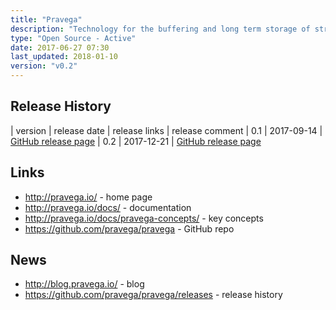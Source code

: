 ```yaml
---
title: "Pravega"
description: "Technology for the buffering and long term storage of streaming data, designed for low latency and high throughput, with support for exactly once semantics, durable writes, strict ordering, dynamic scaling, transactions and long term storage backed by HDFS.  Data is stored in named streams (continuous streams of bytes with serialisation and de-serialisation done in clients), with streams partitioned by a Routing Key into stream segments.  Data is stored in two tiers, the first using Apache BookKeeper for recent data, the second using HDFS for long term storage, with automatic ageing of data and seamless reads across tiers.  Operates on a publish/subscribe model, with subscribers able to select any point in history to read from.  Supports automatic scaling of streams (dynamically increasing or decreasing the number of stream segments based on the operations per second on the stream), exactly once semantics (ensuring records are read once and once only even after failure), durable writes (data is persisted before write operations are acknowledged), transactions (multiple events can be committed in a single operation), ordered streams (events will always be read in the same order they're written), ReaderGroups (allows multiple subscribers to co-ordinate reads from a single stream) and a state synchroniser API (allowing multiple clients to synchronise arbitrary state through Pravega).  Supports a Java SDK and out of the box integration with Flink, along with support for deployment using docker swarm, dc/os and AWS (all currently in development).  Open sourced under an Apache 2.0 licence, started in July 2016 within Dell EMC, and does not yet have a first formal release, but is under active development by a wider range of contributors.  Stated plans for future functionality include automatic deletion of data based on a retention period, support for other tier 2 storage technologies, access control, runtime metrics and Spark support."
type: "Open Source - Active"
date: 2017-06-27 07:30
last_updated: 2018-01-10
version: "v0.2"
---
```

## Release History

| version | release date | release links | release comment
| 0.1 | 2017-09-14 | [GitHub release page](https://github.com/pravega/pravega/releases/tag/v0.1.0)
| 0.2 | 2017-12-21 | [GitHub release page](https://github.com/pravega/pravega/releases/tag/v0.2.0)

## Links

* <http://pravega.io/> - home page
* <http://pravega.io/docs/> - documentation
* <http://pravega.io/docs/pravega-concepts/> - key concepts
* <https://github.com/pravega/pravega> - GitHub repo

## News

* <http://blog.pravega.io/> - blog
* <https://github.com/pravega/pravega/releases> - release history